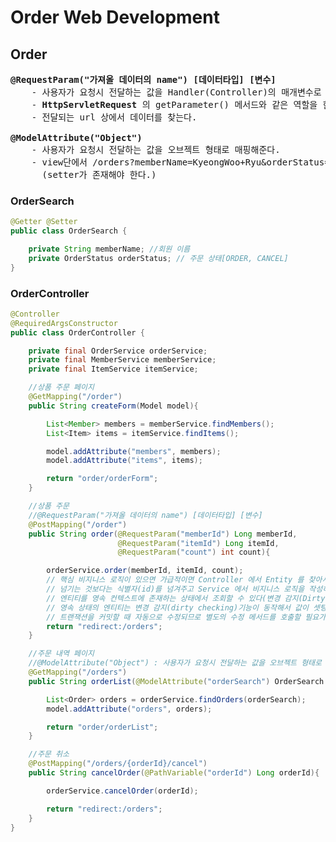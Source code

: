# Order Web Development
## Order
<pre>
<b>@RequestParam("가져올 데이터의 name") [데이터타입] [변수]</b>
    - 사용자가 요청시 전달하는 값을 Handler(Controller)의 매개변수로 1:1 맵핑할 때 사용되는 어노테이션이다.
    - <b>HttpServletRequest</b> 의 getParameter() 메서드와 같은 역할을 한다.
    - 전달되는 url 상에서 데이터를 찾는다.

<b>@ModelAttribute("Object")</b>
    - 사용자가 요청시 전달하는 값을 오브젝트 형태로 매핑해준다.
    - view단에서 /orders?memberName=KyeongWoo+Ryu&orderStatus=ORDER 로 요청을 하면 각각의 값이 핸들러의 OrderSearch 객체로 바인딩된다.
      (setter가 존재해야 한다.)
</pre>
### OrderSearch
```java
@Getter @Setter
public class OrderSearch {

    private String memberName; //회원 이름
    private OrderStatus orderStatus; // 주문 상태[ORDER, CANCEL]
}
```
### OrderController
```java
@Controller
@RequiredArgsConstructor
public class OrderController {

    private final OrderService orderService;
    private final MemberService memberService;
    private final ItemService itemService;

    //상품 주문 페이지
    @GetMapping("/order")
    public String createForm(Model model){

        List<Member> members = memberService.findMembers();
        List<Item> items = itemService.findItems();

        model.addAttribute("members", members);
        model.addAttribute("items", items);

        return "order/orderForm";
    }

    //상품 주문
    //@RequestParam("가져올 데이터의 name") [데이터타입] [변수]
    @PostMapping("/order")
    public String order(@RequestParam("memberId") Long memberId,
                        @RequestParam("itemId") Long itemId,
                        @RequestParam("count") int count){

        orderService.order(memberId, itemId, count);
        // 핵심 비지니스 로직이 있으면 가급적이면 Controller 에서 Entity 를 찾아서
        // 넘기는 것보다는 식별자(id)를 넘겨주고 Service 에서 비지니스 로직을 작성하게 되면
        // 엔티티를 영속 컨텍스트에 존재하는 상태에서 조회할 수 있다(변경 감지(Dirty Checking)을 할 수 있다)
        // 영속 상태의 엔티티는 변경 감지(dirty checking)기능이 동작해서 값이 셋팅(set)된 후
        // 트랜잭션을 커밋할 때 자동으로 수정되므로 별도의 수정 메서드를 호출할 필요가 없고 그런 메서드도 없다.
        return "redirect:/orders";
    }

    //주문 내역 페이지
    //@ModelAttribute("Object") : 사용자가 요청시 전달하는 값을 오브젝트 형태로 매핑해준다.
    @GetMapping("/orders")
    public String orderList(@ModelAttribute("orderSearch") OrderSearch orderSearch, Model model){

        List<Order> orders = orderService.findOrders(orderSearch);
        model.addAttribute("orders", orders);

        return "order/orderList";
    }

    //주문 취소
    @PostMapping("/orders/{orderId}/cancel")
    public String cancelOrder(@PathVariable("orderId") Long orderId){

        orderService.cancelOrder(orderId);

        return "redirect:/orders";
    }
}
```
